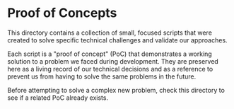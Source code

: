 # Proof of Concepts

This directory contains a collection of small, focused scripts that were created to solve specific technical challenges and validate our approaches.

Each script is a "proof of concept" (PoC) that demonstrates a working solution to a problem we faced during development. They are preserved here as a living record of our technical decisions and as a reference to prevent us from having to solve the same problems in the future.

Before attempting to solve a complex new problem, check this directory to see if a related PoC already exists.